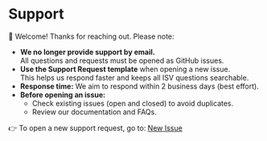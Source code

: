 # Support

👋 Welcome! Thanks for reaching out. Please note:

- **We no longer provide support by email.**  
  All questions and requests must be opened as GitHub issues.  
- **Use the Support Request template** when opening a new issue.  
  This helps us respond faster and keeps all ISV questions searchable.  
- **Response time:** We aim to respond within 2 business days (best effort).  
- **Before opening an issue:**  
  - Check existing issues (open and closed) to avoid duplicates.  
  - Review our documentation and FAQs.  

👉 To open a new support request, go to: [New Issue](../../issues/new/choose)  
